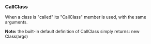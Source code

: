 ### CallClass

When a class is "called" its "CallClass" member is used, with the same arguments.

**Note:** the built-in default definition of CallClass simply returns: new Class(args)